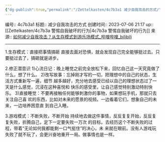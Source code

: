 ```yaml
---
{"dg-publish":true,"permalink":"/Zettelkasten/4c7b3a1 减少自我攻击的方式/","dgPassFrontmatter":true}
---
```


编号:: 4c7b3a1
标题:: 减少自我攻击的方式
创建时间:: 2023-07-06 21:17
up:: [[Zettelkasten/4c7b3a 警惕自我破坏的行为\|4c7b3a 警惕自我破坏的行为]]
来源:: [如何减少自我攻击？从生存模式到游乐场模式_哔哩哔哩_bilibili](https://www.bilibili.com/video/BV1QX4y1t76v/?spm_id_from=333.999.0.0&vd_source=bcf798ace50733030b9c7e1fb6a3a349)

---
1.生存模式：直接把事情搞砸
直接去面对恐惧，就会发现自己完全能够挺过去。只要挺过去了，搞砸就是进步。

2.修正潜意识
1)心流日记：晚上睡觉之前完全放松下来，回忆自己这一天究竟做了什么，想了什么。
2)改写故事：忘掉刚才写的一切，把理想中的自己的状态，生活方式重新写一遍，细节
越多越好，充分地去感受已经以自己的理想状态过了一天是什么感觉，沉浸在这种喜悦和
快乐的感受里，让自己感觉特别激动特别快乐。
3)直接睡觉：不要再接触任何能够刺激你的事物，如果想玩手机，那就只去关注自己喜
欢的东西，比如对未来的愿景的视频。一边看着它们，想象自己的未来，一边培养困意直
到自己入睡。

3.游戏模式：不断失败，不断开始
持续地去做这件事情，反反复复开始，反反复复失败，折腾自己，定下一定要失败一万次
的目标。去经历这个不断失败的过程，带着“无论如何我都能剩一口气挺住”的决心，未
来就在眼前。没有人游戏玩失败了就不玩了，会更兴奋地重开一局。做事情也是一样。
